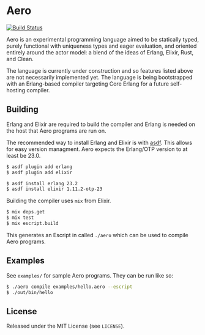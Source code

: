 # Aero

[![Build Status](https://travis-ci.org/bbridges/aero.svg?branch=master)](https://travis-ci.org/bbridges/aero)

Aero is an experimental programming language aimed to be statically typed,
purely functional with uniqueness types and eager evaluation, and oriented
entirely around the actor model: a blend of the ideas of Erlang, Elixir, Rust,
and Clean.

The language is currently under construction and so features listed above are
not necessarily implemented yet. The language is being bootstrapped with an
Erlang-based compiler targeting Core Erlang for a future self-hosting compiler.

## Building

Erlang and Elixir are required to build the compiler and Erlang is needed on the
host that Aero programs are run on.

The recommended way to install Erlang and Elixir is with
[asdf](https://asdf-vm.com). This allows for easy version managment. Aero
expects the Erlang/OTP version to at least be 23.0.

```sh
$ asdf plugin add erlang
$ asdf plugin add elixir

$ asdf install erlang 23.2
$ asdf install elixir 1.11.2-otp-23
```

Building the compiler uses `mix` from Elixir.

```sh
$ mix deps.get
$ mix test
$ mix escript.build
```

This generates an Escript in called `./aero` which can be used to compile Aero
programs.

## Examples

See `examples/` for sample Aero programs. They can be run like so:

```sh
$ ./aero compile examples/hello.aero --escript
$ ./out/bin/hello
```

## License

Released under the MIT License (see `LICENSE`).
